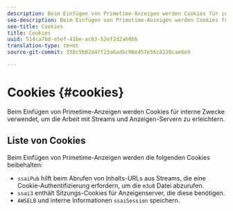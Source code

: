 ```yaml
---
description: Beim Einfügen von Primetime-Anzeigen werden Cookies für interne Zwecke verwendet, um die Arbeit mit Streams und Anzeigen-Servern zu erleichtern.
seo-description: Beim Einfügen von Primetime-Anzeigen werden Cookies für interne Zwecke verwendet, um die Arbeit mit Streams und Anzeigen-Servern zu erleichtern.
seo-title: Cookies
title: Cookies
uuid: 514ca7bd-e5ef-41be-ac63-52ef2d2a60bb
translation-type: tm+mt
source-git-commit: 358c5b02d47f23a6adbc98e457e56c8220cae6e9

---
```



# Cookies {#cookies}

Beim Einfügen von Primetime-Anzeigen werden Cookies für interne Zwecke verwendet, um die Arbeit mit Streams und Anzeigen-Servern zu erleichtern.

## Liste von Cookies

Beim Einfügen von Primetime-Anzeigen werden die folgenden Cookies beibehalten:

* `ssaiPub` hilft beim Abrufen von Inhalts-URLs aus Streams, die eine Cookie-Authentifizierung erfordern, um die `m3u8` Datei abzurufen.
* `ssai3` enthält Sitzungs-Cookies für Anzeigenserver, die diese benötigen.
* `AWSELB` und interne Informationen `ssaiSession` speichern.